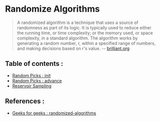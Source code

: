# Randomize Algorithms

> A randomized algorithm is a technique that uses a source of randomness as part of its logic. It is typically used to reduce either the running time, or time complexity; or the memory used, or space complexity, in a standard algorithm. The algorithm works by generating a random number, r, within a specified range of numbers, and making decisions based on r's value. -- [brilliant.org](https://brilliant.org/wiki/randomized-algorithms-overview/)



## Table of contents :

- [Random Picks : init](random-picks-init.md)
- [Random Picks : advance](random-picks-advance.md)
- [Reservoir Sampling](reservoir-sampling.md)

## References :

- [Geeks for geeks : randomized-algorithms](https://www.geeksforgeeks.org/randomized-algorithms/)